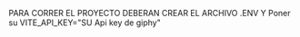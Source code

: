 PARA CORRER EL PROYECTO DEBERAN CREAR EL ARCHIVO .ENV Y Poner su VITE_API_KEY="SU Api key de giphy"
